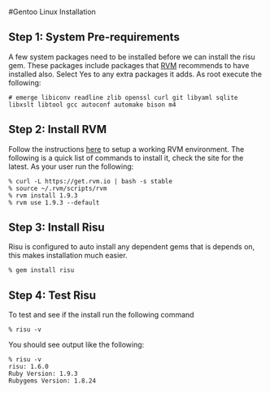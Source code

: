#Gentoo Linux Installation

## Step 1: System Pre-requirements
A few system packages need to be installed before we can install the risu gem. These packages include packages that [RVM](https://rvm.io/) recommends to have installed also. Select Yes to any extra packages it adds. As root execute the following:

	# emerge libiconv readline zlib openssl curl git libyaml sqlite libxslt libtool gcc autoconf automake bison m4

## Step 2: Install RVM
Follow the instructions [here](https://rvm.io/rvm/install/) to setup a working RVM environment. The following is a quick list of commands to install it, check the site for the latest. As your user run the following:

	% curl -L https://get.rvm.io | bash -s stable
	% source ~/.rvm/scripts/rvm
	% rvm install 1.9.3
	% rvm use 1.9.3 --default

## Step 3: Install Risu
Risu is configured to auto install any dependent gems that is depends on, this makes installation much easier.

	% gem install risu

## Step 4: Test Risu
To test and see if the install run the following command

	% risu -v

You should see output like the following:

	% risu -v
	risu: 1.6.0
	Ruby Version: 1.9.3
	Rubygems Version: 1.8.24

